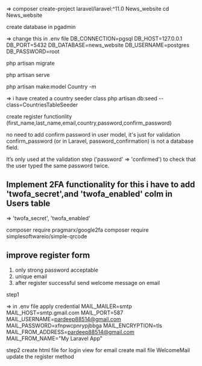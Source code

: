=> composer create-project laravel/laravel:^11.0 News_website
cd News_website

create database in pgadmin

=> change this in .env file
DB_CONNECTION=pgsql
DB_HOST=127.0.0.1
DB_PORT=5432
DB_DATABASE=news_website
DB_USERNAME=postgres
DB_PASSWORD=root

php artisan migrate

php artisan serve

php artisan make:model Country -m

=> i have created a country seeder class
php artisan db:seed --class=CountriesTableSeeder

create register functionlity
(first_name,last_name,email,country,password,confirm_password)

no need to add confirm password in user model, it's just for validation
confirm_password (or in Laravel, password_confirmation) is not a database field.

It’s only used at the validation step ('password' => 'confirmed') to check that the user typed the same password twice.

## Implement 2FA functionality for this i have to add 'twofa_secret',and 'twofa_enabled' colm in Users table

=> 'twofa_secret',
'twofa_enabled'

composer require pragmarx/google2fa
composer require simplesoftwareio/simple-qrcode

## improve register form

1. only strong password acceptable
2. unique email
3. after register successful send welcome message on email

step1

=> in .env file apply credential
MAIL_MAILER=smtp
MAIL_HOST=smtp.gmail.com
MAIL_PORT=587
MAIL_USERNAME=pardeep88514@gmail.com
MAIL_PASSWORD=xfnpwcpnrypjbbga
MAIL_ENCRYPTION=tls
MAIL_FROM_ADDRESS=pardeep88514@gmail.com
MAIL_FROM_NAME="My Laravel App"

step2
create html file for login view for email
create mail file WelcomeMail
update the register method
